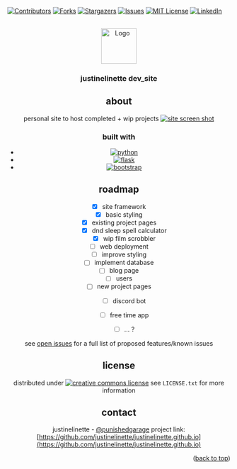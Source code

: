 <!-- Improved compatibility of back to top link: See: https://github.com/othneildrew/Best-README-Template/pull/73 -->
<a name="readme-top"></a>
<!--
*** Thanks for checking out the Best-README-Template. If you have a suggestion
*** that would make this better, please fork the repo and create a pull request
*** or simply open an issue with the tag "enhancement".
*** Don't forget to give the project a star!
*** Thanks again! Now go create something AMAZING! :D
-->



<!-- PROJECT SHIELDS -->
<!--
*** I'm using markdown "reference style" links for readability.
*** Reference links are enclosed in brackets [ ] instead of parentheses ( ).
*** See the bottom of this document for the declaration of the reference variables
*** for contributors-url, forks-url, etc. This is an optional, concise syntax you may use.
*** https://www.markdownguide.org/basic-syntax/#reference-style-links
-->
[![Contributors][contributors-shield]][contributors-url]
[![Forks][forks-shield]][forks-url]
[![Stargazers][stars-shield]][stars-url]
[![Issues][issues-shield]][issues-url]
[![MIT License][license-shield]][license-url]
[![LinkedIn][linkedin-shield]][linkedin-url]



<!-- PROJECT LOGO -->
<br />
<div align="center">
  <a href="https://github.com/justinelinette/justinelinette.github.io">
    <img src="static/images/wolfguy.png" alt="Logo" width="80" height="80">
  </a>

<h3 align="center">justinelinette dev_site</h3>
 
## about
personal site to host completed + wip projects
[![site screen shot][product-screenshot]](http://23.239.5.59:5000/)



### built with 

* [![python][python-shield]][python-url]
* [![flask][flask-shield]][flask-url]
* [![bootstrap][bootstrap-shield]][bootstrap-url]

## roadmap

- [x] site framework
- [x] basic styling
- [x] existing project pages
    - [x] dnd sleep spell calculator
    - [x] wip film scrobbler
- [ ] web deployment
- [ ] improve styling
- [ ] implement database
- [ ] blog page
- [ ] users
- [ ] new project pages
    - [ ] discord bot
    - [ ] free time app
    - [ ] ... ?


see [open issues](https://github.com/justinelinette/justinelinette.github.io/issues) for a full list of proposed features/known issues


## license
distributed under [![creative commons license][license-shield]][license-url]
see `LICENSE.txt` for more information

## contact

justinelinette - [@punishedgarage](https://twitter.com/punishedgarage)
project link: [https://github.com/justinelinette/justinelinette.github.io](https://github.com/justinelinette/justinelinette.github.io)


<p align="right">(<a href="#readme-top">back to top</a>)</p>



<!-- MARKDOWN LINKS & IMAGES -->
<!-- https://www.markdownguide.org/basic-syntax/#reference-style-links -->

[python-shield]: https://img.shields.io/badge/python-3776AB?style=flat&logo=python&logoColor=ffd343
[python-url]: https://www.python.org/
[flask-shield]: https://img.shields.io/badge/flask-white?style=flat&logo=flask&logoColor=black
[flask-url]: https://flask.palletsprojects.com/en/2.2.x/
[bootstrap-shield]: https://img.shields.io/badge/Bootstrap-563D7C?style=for-the-badge&logo=bootstrap&logoColor=white
[bootstrap-url]: https://getbootstrap.com
[contributors-shield]: https://img.shields.io/github/contributors/justinelinette/justinelinette.github.io.svg?style=for-the-badge
[contributors-url]: https://github.com/justinelinette/justinelinette.github.io/graphs/contributors
[forks-shield]: https://img.shields.io/github/forks/justinelinette/justinelinette.github.io.svg?style=for-the-badge
[forks-url]: https://github.com/justinelinette/justinelinette.github.io/network/members
[stars-shield]: https://img.shields.io/github/stars/justinelinette/justinelinette.github.io.svg?style=for-the-badge
[stars-url]: https://github.com/justinelinette/justinelinette.github.io/stargazers
[issues-shield]: https://img.shields.io/github/issues/justinelinette/justinelinette.github.io.svg?style=for-the-badge
[issues-url]: https://github.com/justinelinette/justinelinette.github.io/issues
[license-shield]: https://img.shields.io/github/license/justinelinette/justinelinette.github.io.svg?style=for-the-badge
[license-url]: https://github.com/justinelinette/justinelinette.github.io/blob/master/LICENSE.txt
[linkedin-shield]: https://img.shields.io/badge/-LinkedIn-black.svg?style=for-the-badge&logo=linkedin&colorB=555
[linkedin-url]: https://linkedin.com/in/linkedin_username
[product-screenshot]: static/images/site_ss.png